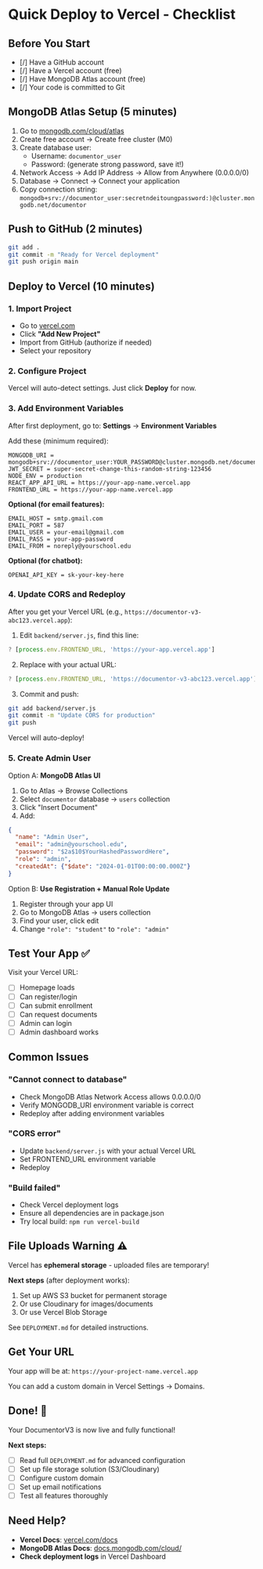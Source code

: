 # Quick Deploy to Vercel - Checklist

## Before You Start

- [/] Have a GitHub account
- [/] Have a Vercel account (free)
- [/] Have MongoDB Atlas account (free)
- [/] Your code is committed to Git

## MongoDB Atlas Setup (5 minutes)

1. Go to [mongodb.com/cloud/atlas](https://www.mongodb.com/cloud/atlas)
2. Create free account → Create free cluster (M0)
3. Create database user: 
   - Username: `documentor_user`
   - Password: (generate strong password, save it!)
4. Network Access → Add IP Address → Allow from Anywhere (0.0.0.0/0)
5. Database → Connect → Connect your application
6. Copy connection string: `mongodb+srv://documentor_user:secretndeitoungpassword:)@cluster.mongodb.net/documentor`


## Push to GitHub (2 minutes)

```bash
git add .
git commit -m "Ready for Vercel deployment"
git push origin main
```

## Deploy to Vercel (10 minutes)

### 1. Import Project
- Go to [vercel.com](https://vercel.com)
- Click **"Add New Project"**
- Import from GitHub (authorize if needed)
- Select your repository

### 2. Configure Project
Vercel will auto-detect settings. Just click **Deploy** for now.

### 3. Add Environment Variables
After first deployment, go to:
**Settings** → **Environment Variables**

Add these (minimum required):

```
MONGODB_URI = mongodb+srv://documentor_user:YOUR_PASSWORD@cluster.mongodb.net/documentor
JWT_SECRET = super-secret-change-this-random-string-123456
NODE_ENV = production
REACT_APP_API_URL = https://your-app-name.vercel.app
FRONTEND_URL = https://your-app-name.vercel.app
```

**Optional (for email features):**
```
EMAIL_HOST = smtp.gmail.com
EMAIL_PORT = 587
EMAIL_USER = your-email@gmail.com
EMAIL_PASS = your-app-password
EMAIL_FROM = noreply@yourschool.edu
```

**Optional (for chatbot):**
```
OPENAI_API_KEY = sk-your-key-here
```

### 4. Update CORS and Redeploy

After you get your Vercel URL (e.g., `https://documentor-v3-abc123.vercel.app`):

1. Edit `backend/server.js`, find this line:
```javascript
? [process.env.FRONTEND_URL, 'https://your-app.vercel.app']
```

2. Replace with your actual URL:
```javascript
? [process.env.FRONTEND_URL, 'https://documentor-v3-abc123.vercel.app']
```

3. Commit and push:
```bash
git add backend/server.js
git commit -m "Update CORS for production"
git push
```

Vercel will auto-deploy!

### 5. Create Admin User

Option A: **MongoDB Atlas UI**
1. Go to Atlas → Browse Collections
2. Select `documentor` database → `users` collection
3. Click "Insert Document"
4. Add:
```json
{
  "name": "Admin User",
  "email": "admin@yourschool.edu",
  "password": "$2a$10$YourHashedPasswordHere",
  "role": "admin",
  "createdAt": {"$date": "2024-01-01T00:00:00.000Z"}
}
```

Option B: **Use Registration + Manual Role Update**
1. Register through your app UI
2. Go to MongoDB Atlas → users collection
3. Find your user, click edit
4. Change `"role": "student"` to `"role": "admin"`

## Test Your App ✅

Visit your Vercel URL:
- [ ] Homepage loads
- [ ] Can register/login
- [ ] Can submit enrollment
- [ ] Can request documents
- [ ] Admin can login
- [ ] Admin dashboard works

## Common Issues

### "Cannot connect to database"
- Check MongoDB Atlas Network Access allows 0.0.0.0/0
- Verify MONGODB_URI environment variable is correct
- Redeploy after adding environment variables

### "CORS error"
- Update `backend/server.js` with your actual Vercel URL
- Set FRONTEND_URL environment variable
- Redeploy

### "Build failed"
- Check Vercel deployment logs
- Ensure all dependencies are in package.json
- Try local build: `npm run vercel-build`

## File Uploads Warning ⚠️

Vercel has **ephemeral storage** - uploaded files are temporary!

**Next steps** (after deployment works):
1. Set up AWS S3 bucket for permanent storage
2. Or use Cloudinary for images/documents
3. Or use Vercel Blob Storage

See `DEPLOYMENT.md` for detailed instructions.

## Get Your URL

Your app will be at: `https://your-project-name.vercel.app`

You can add a custom domain in Vercel Settings → Domains.

## Done! 🎉

Your DocumentorV3 is now live and fully functional!

**Next steps:**
- [ ] Read full `DEPLOYMENT.md` for advanced configuration
- [ ] Set up file storage solution (S3/Cloudinary)
- [ ] Configure custom domain
- [ ] Set up email notifications
- [ ] Test all features thoroughly

## Need Help?

- **Vercel Docs**: [vercel.com/docs](https://vercel.com/docs)
- **MongoDB Atlas Docs**: [docs.mongodb.com/cloud/](https://docs.mongodb.com/cloud/)
- **Check deployment logs** in Vercel Dashboard
